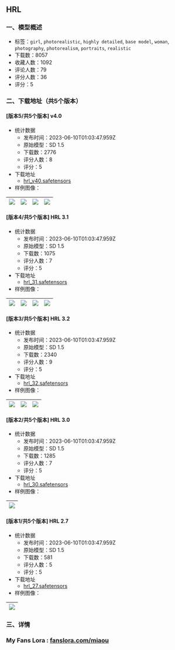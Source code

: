 ## HRL
### 一、模型概述

- 标签：`girl`, `photorealistic`, `highly detailed`, `base model`, `woman`, `photography`, `photorealism`, `portraits`, `realistic`
- 下载数：8057
- 收藏人数：1092
- 评论人数：79
- 评分人数：36
- 评分：5

### 二、下载地址（共5个版本）

#### [版本5/共5个版本] v4.0

- 统计数据
  - 发布时间：2023-06-10T01:03:47.959Z
  - 原始模型：SD 1.5
  - 下载数：2776
  - 评分人数：8
  - 评分：5
- 下载地址
  - [hrl_v40.safetensors](https://civitai.com/api/download/models/64996)
- 样例图像：

| <img src="https://image.civitai.com/xG1nkqKTMzGDvpLrqFT7WA/f6106c41-b267-4f0d-b63a-14df265a97c6/width=450/1090806.jpeg" /> | <img src="https://image.civitai.com/xG1nkqKTMzGDvpLrqFT7WA/2b8435f8-1a17-41ce-a9ba-dddaf1d619b0/width=450/1090796.jpeg" /> | <img src="https://image.civitai.com/xG1nkqKTMzGDvpLrqFT7WA/186404fa-f682-4220-b111-ecd412e8b9e1/width=450/1090720.jpeg" /> | <img src="https://image.civitai.com/xG1nkqKTMzGDvpLrqFT7WA/6779a841-ef26-489a-a308-7629872878ba/width=450/1090727.jpeg" /> |
| ---- | ---- | ---- | ---- |

#### [版本4/共5个版本] HRL 3.1

- 统计数据
  - 发布时间：2023-06-10T01:03:47.959Z
  - 原始模型：SD 1.5
  - 下载数：1075
  - 评分人数：7
  - 评分：5
- 下载地址
  - [hrl_31.safetensors](https://civitai.com/api/download/models/13975)
- 样例图像：

| <img src="https://image.civitai.com/xG1nkqKTMzGDvpLrqFT7WA/7a7ddc12-777f-40ec-e574-ef958a5b4300/width=450/135789.jpeg" /> | <img src="https://image.civitai.com/xG1nkqKTMzGDvpLrqFT7WA/e423ede5-2571-4320-924b-96c9b6f54700/width=450/135766.jpeg" /> | <img src="https://image.civitai.com/xG1nkqKTMzGDvpLrqFT7WA/9a3297df-7190-44dd-eccd-9b12b9a8c400/width=450/135763.jpeg" /> | <img src="https://image.civitai.com/xG1nkqKTMzGDvpLrqFT7WA/e1dac7ac-b2be-45ae-ebf5-0e050e78ce00/width=450/135778.jpeg" /> |
| ---- | ---- | ---- | ---- |

#### [版本3/共5个版本] HRL 3.2

- 统计数据
  - 发布时间：2023-06-10T01:03:47.959Z
  - 原始模型：SD 1.5
  - 下载数：2340
  - 评分人数：9
  - 评分：5
- 下载地址
  - [hrl_32.safetensors](https://civitai.com/api/download/models/16369)
- 样例图像：

| <img src="https://image.civitai.com/xG1nkqKTMzGDvpLrqFT7WA/4a5c6075-ea71-4945-31cc-d4d906431b00/width=450/165061.jpeg" /> | <img src="https://image.civitai.com/xG1nkqKTMzGDvpLrqFT7WA/8f38e65e-dd5d-495e-e215-82ee51b12800/width=450/165053.jpeg" /> | <img src="https://image.civitai.com/xG1nkqKTMzGDvpLrqFT7WA/0cf6533c-9683-4cf6-8576-cc15e0a35e00/width=450/165059.jpeg" /> |
| ---- | ---- | ---- |

#### [版本2/共5个版本] HRL 3.0

- 统计数据
  - 发布时间：2023-06-10T01:03:47.959Z
  - 原始模型：SD 1.5
  - 下载数：1285
  - 评分人数：7
  - 评分：5
- 下载地址
  - [hrl_30.safetensors](https://civitai.com/api/download/models/12753)
- 样例图像：

| <img src="https://image.civitai.com/xG1nkqKTMzGDvpLrqFT7WA/be68888f-6bb8-4f80-dee1-be96db932800/width=450/128511.jpeg" /> |
| ---- |

#### [版本1/共5个版本] HRL 2.7

- 统计数据
  - 发布时间：2023-06-10T01:03:47.959Z
  - 原始模型：SD 1.5
  - 下载数：581
  - 评分人数：5
  - 评分：5
- 下载地址
  - [hrl_27.safetensors](https://civitai.com/api/download/models/11390)
- 样例图像：

| <img src="https://image.civitai.com/xG1nkqKTMzGDvpLrqFT7WA/aec9b5b9-7f48-44a6-9bda-a6632b431500/width=450/109508.jpeg" /> |
| ---- |


### 三、详情
<h3 id="heading-6">My Fans Lora : <a target="_blank" rel="ugc" href="https://fanslora.com/miaou">fanslora.com/miaou</a></h3><p></p>